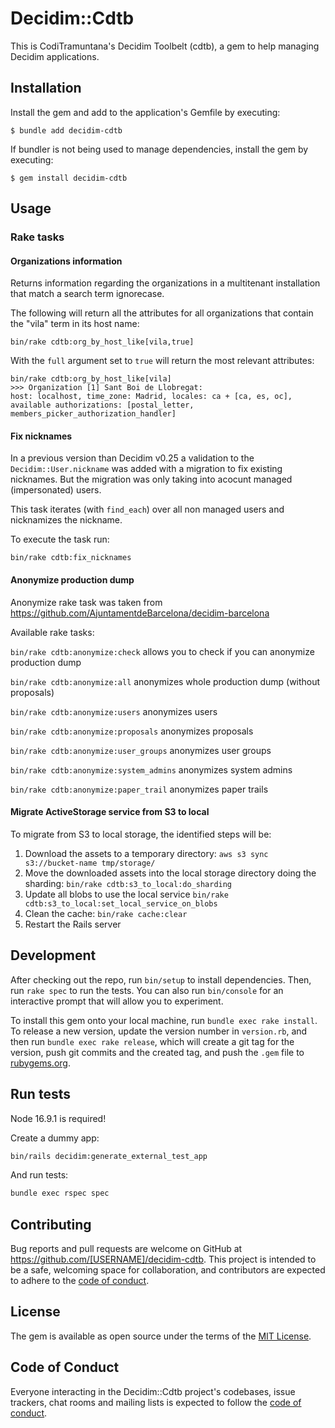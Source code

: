 # Decidim::Cdtb

This is CodiTramuntana's Decidim Toolbelt (cdtb), a gem to help managing Decidim applications.


## Installation

Install the gem and add to the application's Gemfile by executing:

    $ bundle add decidim-cdtb

If bundler is not being used to manage dependencies, install the gem by executing:

    $ gem install decidim-cdtb

## Usage

### Rake tasks

#### Organizations information

Returns information regarding the organizations in a multitenant installation that match a search term ignorecase.


The following will return all the attributes for all organizations that contain the "vila" term in its host name:

```
bin/rake cdtb:org_by_host_like[vila,true]
```

With the `full` argument set to `true` will return the most relevant attributes:

```
bin/rake cdtb:org_by_host_like[vila]
>>> Organization [1] Sant Boi de Llobregat:
host: localhost, time_zone: Madrid, locales: ca + [ca, es, oc], available authorizations: [postal_letter, members_picker_authorization_handler]
```

#### Fix nicknames

In a previous version than Decidim v0.25 a validation to the `Decidim::User.nickname` was added with a migration to fix existing nicknames. But the migration was only taking into acocunt managed (impersonated) users.

This task iterates (with `find_each`) over all non managed users and nicknamizes the nickname.

To execute the task run:

```
bin/rake cdtb:fix_nicknames
```

#### Anonymize production dump

Anonymize rake task was taken from https://github.com/AjuntamentdeBarcelona/decidim-barcelona

Available rake tasks:

```bin/rake cdtb:anonymize:check``` allows you to check if you can anonymize production dump

```bin/rake cdtb:anonymize:all``` anonymizes whole production dump (without proposals)

```bin/rake cdtb:anonymize:users``` anonymizes users

```bin/rake cdtb:anonymize:proposals``` anonymizes proposals

```bin/rake cdtb:anonymize:user_groups``` anonymizes user groups

```bin/rake cdtb:anonymize:system_admins``` anonymizes system admins

```bin/rake cdtb:anonymize:paper_trail``` anonymizes paper trails

#### Migrate ActiveStorage service from S3 to local

To migrate from S3 to local storage, the identified steps will be:

1. Download the assets to a temporary directory:
    `aws s3 sync s3://bucket-name tmp/storage/`
2. Move the downloaded assets into the local storage directory doing the sharding:
    `bin/rake cdtb:s3_to_local:do_sharding`
3. Update all blobs to use the local service
    `bin/rake cdtb:s3_to_local:set_local_service_on_blobs`
4. Clean the cache:
    `bin/rake cache:clear`
5. Restart the Rails server

## Development

After checking out the repo, run `bin/setup` to install dependencies. Then, run `rake spec` to run the tests. You can also run `bin/console` for an interactive prompt that will allow you to experiment.

To install this gem onto your local machine, run `bundle exec rake install`. To release a new version, update the version number in `version.rb`, and then run `bundle exec rake release`, which will create a git tag for the version, push git commits and the created tag, and push the `.gem` file to [rubygems.org](https://rubygems.org).

## Run tests

Node 16.9.1 is required!

Create a dummy app:

```bash
bin/rails decidim:generate_external_test_app
```

And run tests:

```bash
bundle exec rspec spec
```


## Contributing

Bug reports and pull requests are welcome on GitHub at https://github.com/[USERNAME]/decidim-cdtb. This project is intended to be a safe, welcoming space for collaboration, and contributors are expected to adhere to the [code of conduct](https://github.com/[USERNAME]/decidim-cdtb/blob/master/CODE_OF_CONDUCT.md).

## License

The gem is available as open source under the terms of the [MIT License](https://opensource.org/licenses/MIT).

## Code of Conduct

Everyone interacting in the Decidim::Cdtb project's codebases, issue trackers, chat rooms and mailing lists is expected to follow the [code of conduct](https://github.com/[USERNAME]/decidim-cdtb/blob/master/CODE_OF_CONDUCT.md).

